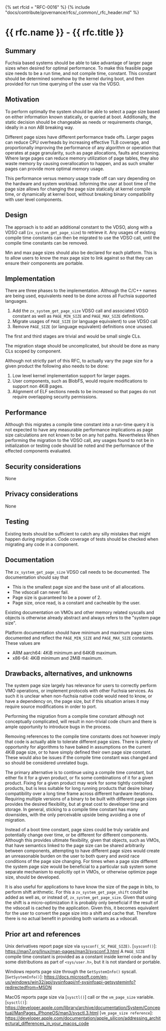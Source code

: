 {% set rfcid = "RFC-0016" %}
{% include "docs/contribute/governance/rfcs/_common/_rfc_header.md" %}
# {{ rfc.name }} - {{ rfc.title }}
<!-- *** DO NOT EDIT ABOVE THIS LINE -->

## Summary

Fuchsia based systems should be able to take advantage of larger page sizes when
desired for optimal performance. To make this feasible page size needs to be a
run time, and not compile time, constant. This constant should be determined
somehow by the kernel during boot, and then provided for run time querying of
the user via the VDSO.

## Motivation

To perform optimally the system should be able to select a page size based on
either information known statically, or queried at boot. Additionally, the
static decision should be changeable as needs or requirements change, ideally
in a non ABI breaking way.

Different page sizes have different performance trade offs. Larger pages can
reduce CPU overheads by increasing effective TLB coverage, and proportionally
improving the performance of any algorithm or operation that operates at page
granularity, such as page allocations, faults and scanning. Where large pages
can reduce memory utilization of page tables, they also waste memory by causing
overallocation to happen, and as such smaller pages can provide more optimal
memory usage.

This performance versus memory usage trade off can vary depending on the
hardware and system workload. Informing the user at boot time of the page size
allows for changing the page size statically at kernel compile time, or
dynamically at kernel boot, without breaking binary compatibility with user
level components.

## Design

The approach is to add an additional constant to the VDSO, along with a VDSO
call (`zx_system_get_page_size`) to retrieve it. Any usages of existing compile
time constants can then be migrated to use the VDSO call, until the compile time
constants can be removed.

Min and max page sizes should also be declared for each platform. This is to
allow users to know the max page size to link against so that they can ensure
their components are portable.

## Implementation

There are three phases to the implementation. Although the C/C++ names are
being used, equivalents need to be done across all Fuchsia supported languages.

 1. Add the `zx_system_get_page_size` VDSO call and associated VDSO constant as
    well as `PAGE_MIN_SIZE` and `PAGE_MAX_SIZE` definitions.
 2. Migrate usages of `PAGE_SIZE` (or language equivalent) to use VDSO call
 3. Remove `PAGE_SIZE` (or language equivalent) definitions once unused.

The first and third stages are trivial and would be small single CLs.

The migration stage should be uncomplicated, but should be done as many CLs
scoped by component.

Although not strictly part of this RFC, to actually vary the page size for a
given product the following also needs to be done:

 1. Low level kernel implementation support for larger pages.
 2. User components, such as BlobFS, would require modifications to support non
    4KiB pages.
 3. Alignment of ELF sections needs to be increased so that pages do not require
    overlapping security permissions.

## Performance

Although this migrates a compile time constant into a run-time query it is not
expected to have any measurable performance implications as page size
calculations are not known to be on any hot paths. Nevertheless When performing
the migration to the VDSO call, any usages found to not be in initialization
or testing code should be noted and the performance of the effected components
evaluated.

## Security considerations

None

## Privacy considerations

None

## Testing

Existing tests should be sufficient to catch any silly mistakes that might
happen during migration. Code coverage of tests should be checked when migrating
any code in a component.

## Documentation

The `zx_system_get_page_size` VDSO call needs to be documented. The
documentation should say that
 * This is the smallest page size and the base unit of all allocations.
 * The vdsocall can never fail.
 * Page size is guaranteed to be a power of 2.
 * Page size, once read, is a constant and cacheable by the user.

Existing documentation on VMOs and other memory related syscalls and objects is
otherwise already abstract and always refers to the "system page size".

Platform documentation should have minimum and maximum page sizes documented and
reflect the `PAGE_MIN_SIZE` and `PAGE_MAX_SIZE` constants. These values are
 * ARM aarch64: 4KiB minimum and 64KiB maximum.
 * x86-64: 4KiB minimum and 2MiB maximum.

## Drawbacks, alternatives, and unknowns

The system page size largely has relevance for users to correctly perform VMO
operations, or implement protocols with other Fuchsia services. As such it is
unclear when non-fuchsia native code would need to know, or have a dependency
on, the page size, but if this situation arises it may require source
modifications in order to port.

Performing the migration from a compile time constant although not conceptually
complicated, will result in non-trivial code churn and there is ample
opportunity to introduce bugs in the process.

Removing references to the compile time constants does not however imply that
code is actually able to tolerate different page sizes. There is plenty of
opportunity for algorithms to have baked in assumptions on the current 4KiB
page size, or to have simply defined their own page size constant. These would
also be issues if the compile time constant was changed and so should be
considered unrelated bugs.

The primary alternative is to continue using a compile time constant, but either
fix it for a given product, or fix some combinations of it for a given product.
Fixing for a given product may work for some tightly controlled products, but is
less suitable for long running products that desire binary compatibility over a
long time frame across different hardware iterations. Requiring multiple
versions of a binary to be built with different page sizes provides the desired
flexibility, but at great cost to developer time and storage. In general,
sticking to a compile time constant has many downsides, with the only
perceivable upside being avoiding a one of migration.

Instead of a boot time constant, page sizes could be truly variable and
potentially change over time, or be different for different components. Although
this provides ultimate flexibility, given that objects, such as VMOs, that have
semantics linked to the page size can be shared arbitrarily between components,
attempting to have different page sizes would create an unreasonable burden on
the user to both query and avoid race conditions of the page size changing. For
times when a page size different the system page size would be beneficial to a
particular sub system some separate mechanism to explicitly opt in VMOs, or
otherwise optimize page size, should be developed.

It is also useful for applications to have know the size of the page in bits, to
perform shift arithmetic. For this a `zx_system_get_page_shift` could be added
as well as, or instead of, `zx_system_get_page_size`. Given that using the shift
is a micro-optimization it is probably only beneficial if the result of the
vdsocall is cached by the application. Given this, it becomes equivalent for
the user to convert the page size into a shift and cache that. Therefore there
is no actual benefit in providing both variants as a vdsocall.

## Prior art and references

Unix derivatives report page size via `sysconf(_SC_PAGE_SIZE)`.
[`sysconf()`]: https://man7.org/linux/man-pages/man3/sysconf.3.html
A `PAGE_SIZE` compile time constant is provided as a constant inside kernel code
and by some distributions as part of `<sys/user.h>`, but it is not standard or
portable.

Windows reports page size through the `GetSystemInfo()` syscall.
[`GetSystemInfo()`]: https://docs.microsoft.com/en-us/windows/win32/api/sysinfoapi/nf-sysinfoapi-getsysteminfo?redirectedfrom=MSDN

MacOS reports page size via [`sysctl()`] call or the `vm_page_size` variable.
[`sysctl()`]: https://developer.apple.com/library/archive/documentation/System/Conceptual/ManPages_iPhoneOS/man3/sysctl.3.html
[`vm_page_size reference`]: https://developer.apple.com/documentation/apple_silicon/addressing_architectural_differences_in_your_macos_code
